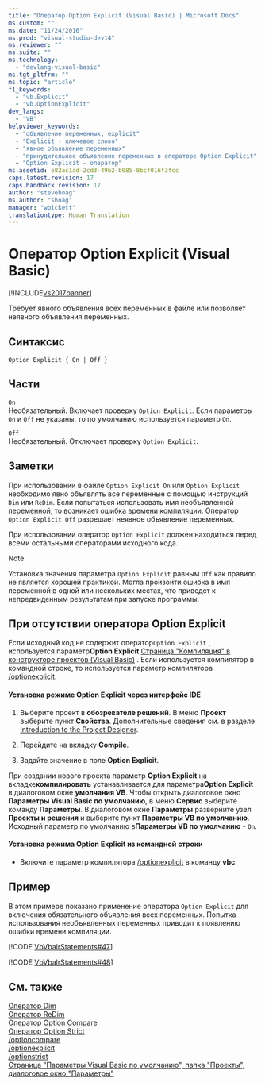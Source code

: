 ```yaml
---
title: "Оператор Option Explicit (Visual Basic) | Microsoft Docs"
ms.custom: ""
ms.date: "11/24/2016"
ms.prod: "visual-studio-dev14"
ms.reviewer: ""
ms.suite: ""
ms.technology: 
  - "devlang-visual-basic"
ms.tgt_pltfrm: ""
ms.topic: "article"
f1_keywords: 
  - "vb.Explicit"
  - "vb.OptionExplicit"
dev_langs: 
  - "VB"
helpviewer_keywords: 
  - "объявление переменных, explicit"
  - "Explicit - ключевое слово"
  - "явное объявление переменных"
  - "принудительное объявление переменных в операторе Option Explicit"
  - "Option Explicit - оператор"
ms.assetid: e82ac1ad-2cd3-49b2-b985-8bcf016f3fcc
caps.latest.revision: 17
caps.handback.revision: 17
author: "stevehoag"
ms.author: "shoag"
manager: "wpickett"
translationtype: Human Translation
---
```

# Оператор Option Explicit (Visual Basic)
[!INCLUDE[vs2017banner](../../../csharp/includes/vs2017banner.md)]

Требует явного объявления всех переменных в файле или позволяет неявного объявления переменных.  
  
## Синтаксис  
  
```  
Option Explicit { On | Off }  
```  
  
## Части  
 `On`  
 Необязательный.  Включает проверку `Option Explicit`.  Если параметры `On` и `Off` не указаны, то по умолчанию используется параметр `On`.  
  
 `Off`  
 Необязательный.  Отключает проверку `Option Explicit`.  
  
## Заметки  
 При использовании в файле `Option Explicit On` или `Option Explicit` необходимо явно объявлять все переменные с помощью инструкций `Dim` или `ReDim`.  Если попытаться использовать имя необъявленной переменной, то возникает ошибка времени компиляции.  Оператор `Option Explicit Off` разрешает неявное объявление переменных.  
  
 При использовании оператор `Option Explicit` должен находиться перед всеми остальными операторами исходного кода.  
  
> [!NOTE]
>  Установка значения параметра `Option Explicit` равным `Off` как правило не является хорошей практикой.  Могла произойти ошибка в имя переменной в одной или нескольких местах, что приведет к непредвиденным результатам при запуске программы.  
  
## При отсутствии оператора Option Explicit  
 Если исходный код не содержит оператор`Option Explicit` , используется параметр**Option Explicit** [Страница "Компиляция" в конструкторе проектов \(Visual Basic\)](/visual-studio/ide/reference/compile-page-project-designer-visual-basic) .  Если используется компилятор в командной строке, то используется параметр компилятора [\/optionexplicit](../../../visual-basic/reference/command-line-compiler/optionexplicit.md).  
  
#### Установка режиме Option Explicit через интерфейс IDE  
  
1.  Выберите проект в **обозревателе решений**.  В меню **Проект** выберите пункт **Свойства**.  Дополнительные сведения см. в разделе [Introduction to the Project Designer](http://msdn.microsoft.com/ru-ru/898dd854-c98d-430c-ba1b-a913ce3c73d7).  
  
2.  Перейдите на вкладку **Compile**.  
  
3.  Задайте значение в поле **Option Explicit**.  
  
 При создании нового проекта параметр **Option Explicit** на вкладке**компилировать** устанавливается для параметра**Option Explicit** в диалоговом окне **умолчания VB**.  Чтобы открыть диалоговое окно **Параметры Visual Basic по умолчанию**, в меню **Сервис** выберите команду **Параметры**.  В диалоговом окне **Параметры** разверните узел **Проекты и решения** и выберите пункт **Параметры VB по умолчанию**.  Исходный параметр по умолчанию в**Параметры VB по умолчанию** \- `On`.  
  
#### Установка режима Option Explicit из командной строки  
  
-   Включите параметр компилятора [\/optionexplicit](../../../visual-basic/reference/command-line-compiler/optionexplicit.md) в команду **vbc**.  
  
## Пример  
 В этом примере показано применение оператора `Option Explicit` для включения обязательного объявления всех переменных.  Попытка использования необъявленных переменных приводит к появлению ошибки времени компиляции.  
  
 [!CODE [VbVbalrStatements#47](../CodeSnippet/VS_Snippets_VBCSharp/VbVbalrStatements#47)]  
  
 [!CODE [VbVbalrStatements#48](../CodeSnippet/VS_Snippets_VBCSharp/VbVbalrStatements#48)]  
  
## См. также  
 [Оператор Dim](../../../visual-basic/language-reference/statements/dim-statement.md)   
 [Оператор ReDim](../../../visual-basic/language-reference/statements/redim-statement.md)   
 [Оператор Option Compare](../../../visual-basic/language-reference/statements/option-compare-statement.md)   
 [Оператор Option Strict](../../../visual-basic/language-reference/statements/option-strict-statement.md)   
 [\/optioncompare](../../../visual-basic/reference/command-line-compiler/optioncompare.md)   
 [\/optionexplicit](../../../visual-basic/reference/command-line-compiler/optionexplicit.md)   
 [\/optionstrict](../../../visual-basic/reference/command-line-compiler/optionstrict.md)   
 [Страница "Параметры Visual Basic по умолчанию", папка "Проекты", диалоговое окно "Параметры"](/visual-studio/ide/reference/visual-basic-defaults-projects-options-dialog-box)